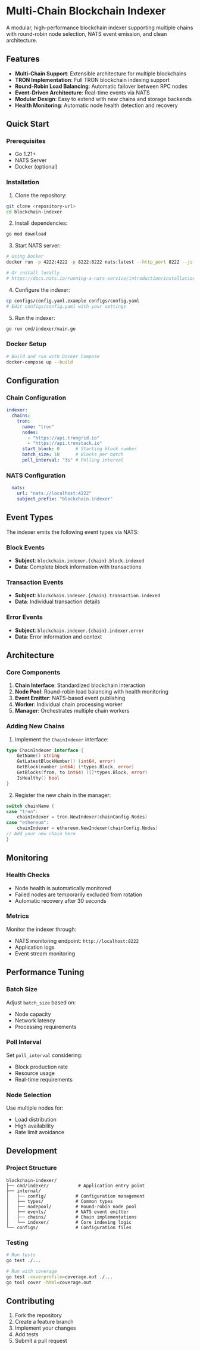 # Multi-Chain Blockchain Indexer

A modular, high-performance blockchain indexer supporting multiple chains with round-robin node selection, NATS event emission, and clean architecture.

## Features

- **Multi-Chain Support**: Extensible architecture for multiple blockchains
- **TRON Implementation**: Full TRON blockchain indexing support
- **Round-Robin Load Balancing**: Automatic failover between RPC nodes
- **Event-Driven Architecture**: Real-time events via NATS
- **Modular Design**: Easy to extend with new chains and storage backends
- **Health Monitoring**: Automatic node health detection and recovery

## Quick Start

### Prerequisites

- Go 1.21+
- NATS Server
- Docker (optional)

### Installation

1. Clone the repository:
```bash
git clone <repository-url>
cd blockchain-indexer
```

2. Install dependencies:
```bash
go mod download
```

3. Start NATS server:
```bash
# Using Docker
docker run -p 4222:4222 -p 8222:8222 nats:latest --http_port 8222 --js

# Or install locally
# https://docs.nats.io/running-a-nats-service/introduction/installation
```

4. Configure the indexer:
```bash
cp configs/config.yaml.example configs/config.yaml
# Edit configs/config.yaml with your settings
```

5. Run the indexer:
```bash
go run cmd/indexer/main.go
```

### Docker Setup

```bash
# Build and run with Docker Compose
docker-compose up --build
```

## Configuration

### Chain Configuration

```yaml
indexer:
  chains:
    tron:
      name: "tron"
      nodes:
        - "https://api.trongrid.io"
        - "https://api.tronstack.io"
      start_block: 0      # Starting block number
      batch_size: 10      # Blocks per batch
      poll_interval: "3s" # Polling interval
```

### NATS Configuration

```yaml
  nats:
    url: "nats://localhost:4222"
    subject_prefix: "blockchain.indexer"
```

## Event Types

The indexer emits the following event types via NATS:

### Block Events
- **Subject**: `blockchain.indexer.{chain}.block.indexed`
- **Data**: Complete block information with transactions

### Transaction Events
- **Subject**: `blockchain.indexer.{chain}.transaction.indexed`
- **Data**: Individual transaction details

### Error Events
- **Subject**: `blockchain.indexer.{chain}.indexer.error`
- **Data**: Error information and context

## Architecture

### Core Components

1. **Chain Interface**: Standardized blockchain interaction
2. **Node Pool**: Round-robin load balancing with health monitoring
3. **Event Emitter**: NATS-based event publishing
4. **Worker**: Individual chain processing worker
5. **Manager**: Orchestrates multiple chain workers

### Adding New Chains

1. Implement the `ChainIndexer` interface:
```go
type ChainIndexer interface {
    GetName() string
    GetLatestBlockNumber() (int64, error)
    GetBlock(number int64) (*types.Block, error)
    GetBlocks(from, to int64) ([]*types.Block, error)
    IsHealthy() bool
}
```

2. Register the new chain in the manager:
```go
switch chainName {
case "tron":
    chainIndexer = tron.NewIndexer(chainConfig.Nodes)
case "ethereum":
    chainIndexer = ethereum.NewIndexer(chainConfig.Nodes)
// Add your new chain here
}
```

## Monitoring

### Health Checks

- Node health is automatically monitored
- Failed nodes are temporarily excluded from rotation
- Automatic recovery after 30 seconds

### Metrics

Monitor the indexer through:
- NATS monitoring endpoint: `http://localhost:8222`
- Application logs
- Event stream monitoring

## Performance Tuning

### Batch Size
Adjust `batch_size` based on:
- Node capacity
- Network latency
- Processing requirements

### Poll Interval
Set `poll_interval` considering:
- Block production rate
- Resource usage
- Real-time requirements

### Node Selection
Use multiple nodes for:
- Load distribution
- High availability
- Rate limit avoidance

## Development

### Project Structure
```
blockchain-indexer/
├── cmd/indexer/           # Application entry point
├── internal/
│   ├── config/           # Configuration management
│   ├── types/            # Common types
│   ├── nodepool/         # Round-robin node pool
│   ├── events/           # NATS event emitter
│   ├── chains/           # Chain implementations
│   └── indexer/          # Core indexing logic
└── configs/              # Configuration files
```

### Testing
```bash
# Run tests
go test ./...

# Run with coverage
go test -coverprofile=coverage.out ./...
go tool cover -html=coverage.out
```

## Contributing

1. Fork the repository
2. Create a feature branch
3. Implement your changes
4. Add tests
5. Submit a pull request